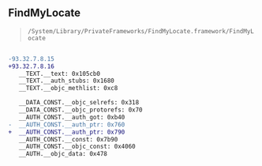 ## FindMyLocate

> `/System/Library/PrivateFrameworks/FindMyLocate.framework/FindMyLocate`

```diff

-93.32.7.8.15
+93.32.7.8.16
   __TEXT.__text: 0x105cb0
   __TEXT.__auth_stubs: 0x1680
   __TEXT.__objc_methlist: 0xc8

   __DATA_CONST.__objc_selrefs: 0x318
   __DATA_CONST.__objc_protorefs: 0x70
   __AUTH_CONST.__auth_got: 0xb40
-  __AUTH_CONST.__auth_ptr: 0x760
+  __AUTH_CONST.__auth_ptr: 0x790
   __AUTH_CONST.__const: 0x7b90
   __AUTH_CONST.__objc_const: 0x4060
   __AUTH.__objc_data: 0x478

```
